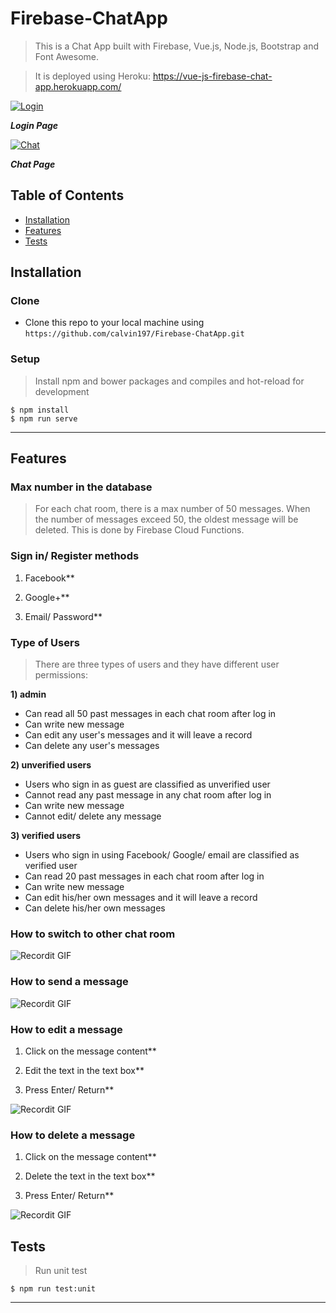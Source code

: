 # Firebase-ChatApp

> This is a Chat App built with Firebase, Vue.js, Node.js, Bootstrap and Font Awesome.

> It is deployed using Heroku: <a href="https://vue-js-firebase-chat-app.herokuapp.com/">https://vue-js-firebase-chat-app.herokuapp.com/</a>

<a href="https://www.flickr.com/photos/188674698@N05/49957567913/in/dateposted-public/"><img src="https://live.staticflickr.com/65535/49957567913_85dce131be_b.jpg" title="Login"></a>

***Login Page***

<a href="https://www.flickr.com/photos/188674698@N05/49958065786/in/dateposted-public/"><img src="https://live.staticflickr.com/65535/49958065786_73651d02c1_b.jpg" title="Chat"></a>

***Chat Page***

## Table of Contents

- [Installation](#installation)
- [Features](#features)
- [Tests](#tests)

## Installation

### Clone

- Clone this repo to your local machine using `https://github.com/calvin197/Firebase-ChatApp.git`

### Setup

> Install npm and bower packages and compiles and hot-reload for development

```shell
$ npm install
$ npm run serve

```

---

## Features

### Max number in the database

> For each chat room, there is a max number of 50 messages. When the number of messages exceed 50, the oldest message will be deleted. This is done by Firebase Cloud Functions.

### Sign in/ Register methods

1) Facebook**

2) Google+**

3) Email/ Password**

### Type of Users

> There are three types of users and they have different user permissions: 

**1) admin**
- Can read all 50 past messages in each chat room after log in
- Can write new message
- Can edit any user's messages and it will leave a record
- Can delete any user's messages

**2) unverified users**
- Users who sign in as guest are classified as unverified user
- Cannot read any past message in any chat room after log in
- Can write new message
- Cannot edit/ delete any message

**3) verified users**
- Users who sign in using Facebook/ Google/ email are classified as verified user
- Can read 20 past messages in each chat room after log in
- Can write new message
- Can edit his/her own messages and it will leave a record
- Can delete his/her own messages

### How to switch to other chat room

![Recordit GIF](http://g.recordit.co/7tmwXgpIFw.gif)

### How to send a message

![Recordit GIF](http://g.recordit.co/ufJa2n0Kdg.gif)

### How to edit a message

1) Click on the message content**

2) Edit the text in the text box**

3) Press Enter/ Return**

![Recordit GIF](http://g.recordit.co/gShLErgpAZ.gif)

### How to delete a message

1) Click on the message content**

2) Delete the text in the text box**

3) Press Enter/ Return**

![Recordit GIF](http://g.recordit.co/3r7t8EcRpd.gif)

## Tests 

> Run unit test

```shell
$ npm run test:unit

```

---
